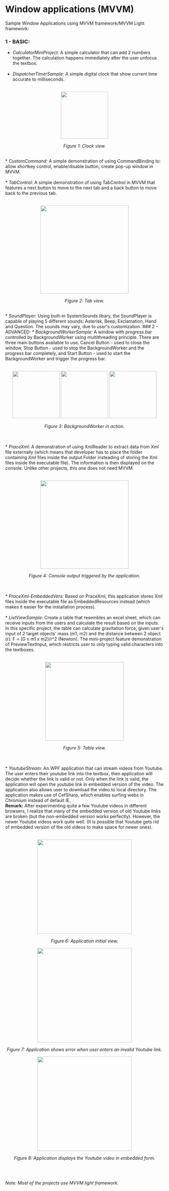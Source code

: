 # Window applications (MVVM)
Sample Window Applications using MVVM framework/MVVM Light framework:
### 1 - BASIC:
* <i>CalculatorMiniProject:</i> A simple calculator that can add 2 numbers together. The calculation happens immediately after the user unfocus the textbox.<br/><br/>
* <i>DispatcherTimerSample:</i> A simple digital clock that show current time accurate to milliseconds.
<br/><br/>
<p align="center">
  <img src="https://github.com/minhducubc97/Window-Applications-MVVM/blob/master/Images/Github.PNG" height="150"/>
  <br/>
<div align="center"><i>Figure 1: Clock view.</i></div>
</p>
<br/>
* <i>CustomCommand:</i> A simple demonstration of using CommandBinding to: allow shortkey control, enable/disable button, create pop-up window in MVVM.<br/><br/>
* <i>TabControl:</i> A simple demonstration of using TabControl in MVVM that features a next button to move to the next tab and a back button to move back to the previous tab. 
<br/><br/>
<p align="center">
  <img src="https://github.com/minhducubc97/Window-Applications-MVVM/blob/master/Images/Github4.PNG" height="280"/>
  <br/>
  <div align="center"><i>Figure 2: Tab view.</i></div>
</p>
<br/>
* <i>SoundPlayer:</i> Using built-in SystemSounds libary, the SoundPlayer is capable of playing 5 different sounds: Asterisk, Beep, Exclamation, Hand and Question. The sounds may vary, due to user's customization.
### 2 - ADVANCED:
* <i>BackgroundWorkerSample:</i> A window with progress bar controlled by BackgroundWorker using multithreading principle. There are three main buttons available to use: Cancel Button - used to close the window, Stop Button - used to stop the BackgroundWorker and the progress bar completely, and Start Button - used to start the BackgroundWorker and trigger the progress bar.
<br/><br/>
<p align="center">
  <img src="https://github.com/minhducubc97/Window-Applications-MVVM/blob/master/Images/Github7.PNG" height="150"/>
  <img src="https://github.com/minhducubc97/Window-Applications-MVVM/blob/master/Images/Github8.PNG" height="150"/>
  <img src="https://github.com/minhducubc97/Window-Applications-MVVM/blob/master/Images/Github9.PNG" height="150"/>
  <br/>
  <div align="center"><i>Figure 3: BackgroundWorker in action.</i></div>
</p>
<br/><br/>
* <i>PraceXml:</i> A demonstration of using XmlReader to extract data from Xml file externally (which means that developer has to place the folder containing Xml files inside the output Folder insteading of storing the Xml files inside the executable file). The information is then displayed on the console. Unlike other projects, this one does not need MVVM.
<br/><br/>
<p align="center">
  <img src="https://github.com/minhducubc97/Window-Applications-MVVM/blob/master/Images/Github10.PNG" height="280"/>
  <br/>
  <div align="center"><i>Figure 4: Console output triggered by the application.</i></div>
</p>
<br/><br/>
* <i>PraceXml-EmbeddedVers:</i> Based on PraceXml, this application stores Xml files inside the executable file as EmbeddedResources instead (which makes it easier for the installation process).
<br/><br/>
* <i>ListViewSample:</i> Create a table that resembles an excel sheet, which can receive inputs from the users and calculate the result based on the inputs. In this specific project, the table can calculate gravitation force, given user's input of 2 target objects' mass (m1, m2) and the distance between 2 object (r): F = (G x m1 x m2)/r^2 (Newton). The mini-project feature demonstration of PreviewTextInput, which restricts user to only typing valid characters into the textboxes.
<br/><br/>
<p align="center">
  <img src="https://github.com/minhducubc97/Window-Applications-MVVM/blob/master/Images/Github11.PNG" height="250"/>
  <br/>
  <div align="center"><i>Figure 5: Table view.</i></div>
</p>
<br/><br/>
* <i>YoutubeStream:</i> An WPF application that can stream videos from Youtube. The user enters their youtube link into the textbox, then application will decide whether the link is valid or not. Only when the link is valid, the application will open the youtube link in embedded version of the video. The application also allows user to download the video to local directory. The application makes use of CefSharp, which enables surfing webs in Chromium instead of default IE. 
<br/>
<b>Remark:</b> After experimenting quite a few Youtube videos in different browsers, I realize that many of the embedded version of old Youtube links are broken (but the non-embedded version works perfectly). However, the newer Youtube videos work quite well. (It is possible that Youtube gets rid of embedded version of the old videos to make space for newer ones).
<br/><br/>
<p align="center">
  <img src="https://github.com/minhducubc97/Window-Applications-MVVM/blob/master/Images/Youtube.PNG" height="300"/>
  <br/>
  <div align="center"><i>Figure 6: Application initial view.</i></div>
</p>
<p align="center">
  <img src="https://github.com/minhducubc97/Window-Applications-MVVM/blob/master/Images/YoutubeWrong.PNG" height="300"/>
  <br/>
  <div align="center"><i>Figure 7: Application shows error when user enters an invalid Youtube link.</i></div>
</p>
<p align="center">
  <img src="https://github.com/minhducubc97/Window-Applications-MVVM/blob/master/Images/YoutubeRight.PNG" height="300"/>
  <br/>
  <div align="center"><i>Figure 8: Application displays the Youtube video in embedded form.</i></div>
</p>
<br/>
<br/>
<p><i>Note: Most of the projects use MVVM light framework.</i></p>
